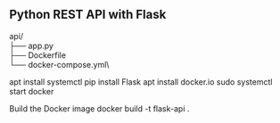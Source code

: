 ## Python REST API with Flask
api/\
├── app.py\
├── Dockerfile\
└── docker-compose.yml\

apt install systemctl
pip install Flask 
apt install docker.io
sudo systemctl start docker

Build the Docker image
docker build -t flask-api .
